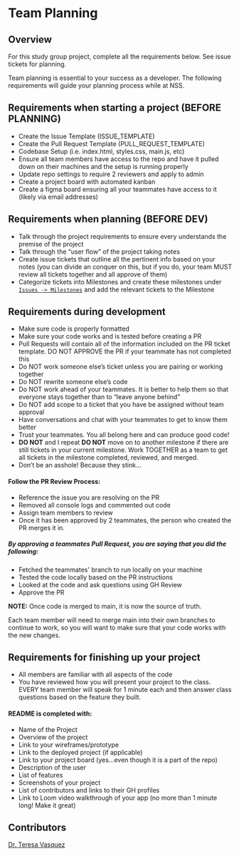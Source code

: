 # Team Planning

## Overview
For this study group project, complete all the requirements below. See issue tickets for planning.

Team planning is essential to your success as a developer. The following requirements will guide your planning process while at NSS.

## Requirements when starting a project (BEFORE PLANNING)
- Create the Issue Template (ISSUE_TEMPLATE)
- Create the Pull Request Template (PULL_REQUEST_TEMPLATE)
- Codebase Setup (i.e. index.html, styles.css, main.js, etc)
- Ensure all team members have access to the repo and have it pulled down on their machines and the setup is running properly
- Update repo settings to require 2 reviewers and apply to admin
- Create a project board with automated kanban
- Create a figma board ensuring all your teammates have access to it (likely via email addresses)

## Requirements when planning (BEFORE DEV)
- Talk through the project requirements to ensure every understands the premise of the project
- Talk through the “user flow” of the project taking notes
- Create issue tickets that outline all the pertinent info based on your notes (you can divide an conquer on this, but if you do, your team MUST review all tickets together and all approve of them)
- Categorize tickets into Milestones and create these milestones under [`Issues -> Milestones`](https://github.com/nss-nightclass-projects/team-planning/milestones) and add the relevant tickets to the Milestone

## Requirements during development
- Make sure code is properly formatted
- Make sure your code works and is tested before creating a PR
- Pull Requests will contain all of the information included on the PR ticket template. DO NOT APPROVE the PR if your teammate has not completed this
- Do NOT work someone else’s ticket unless you are pairing or working together
- Do NOT rewrite someone else’s code
- Do NOT work ahead of your teammates. It is better to help them so that everyone stays together than to “leave anyone behind”
- Do NOT add scope to a ticket that you have be assigned without team approval
- Have conversations and chat with your teammates to get to know them better
- Trust your teammates. You all belong here and can produce good code!
- **DO NOT** and I repeat **DO NOT** move on to another milestone if there are still tickets in your current milestone. Work TOGETHER as a team to get all tickets in the milestone completed, reviewed, and merged.
- Don’t be an asshole! Because they stink...

#### Follow the PR Review Process:
- Reference the issue you are resolving on the PR
- Removed all console logs and commented out code
- Assign team members to review
- Once it has been approved by 2 teammates, the person who created the PR merges it in.

##### By approving a teammates Pull Request, you are saying that you did the following:
- Fetched the teammates' branch to run locally on your machine
- Tested the code locally based on the PR instructions
- Looked at the code and ask questions using GH Review
- Approve the PR

**NOTE:**
Once code is merged to main, it is now the source of truth. 

Each team member will need to merge main into their own branches to continue to work, so you will want to make sure that your code works with the new changes.

## Requirements for finishing up your project
- All members are familiar with all aspects of the code
- You have reviewed how you will present your project to the class. EVERY team member will speak for 1 minute each and then answer class questions based on the feature they built.

#### README is completed with:
- Name of the Project
- Overview of the project
- Link to your wireframes/prototype
- Link to the deployed project (if applicable)
- Link to your project board (yes...even though it is a part of the repo)
- Description of the user
- List of features
- Screenshots of your project
- List of contributors and links to their GH profiles
- Link to Loom video walkthrough of your app (no more than 1 minute long! Make it great)

## Contributors
[Dr. Teresa Vasquez](https://github.com/drteresavasquez)

